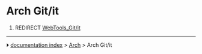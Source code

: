 # Arch Git/it
1.  REDIRECT [WebTools_Git/it](WebTools_Git/it.md)



---
⏵ [documentation index](../README.md) > [Arch](Arch_Workbench.md) > Arch Git/it
